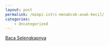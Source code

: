 ```yaml
---
layout: post
permalink: /mimpi-istri-menabrak-anak-kecil/
categories:
    - Uncategorized
---
```


[Baca Selengkapnya](/01)